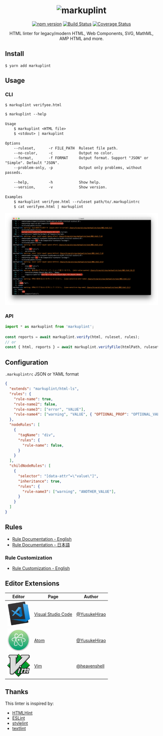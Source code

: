 <center>

![markuplint](https://cdn.rawgit.com/YusukeHirao/markuplint/HEAD/media/logo-v.svg)
===

[![npm version](https://badge.fury.io/js/markuplint.svg)](https://badge.fury.io/js/markuplint) [![Build Status](https://travis-ci.org/YusukeHirao/markuplint.svg?branch=master)](https://travis-ci.org/YusukeHirao/markuplint) [![Coverage Status](https://coveralls.io/repos/github/YusukeHirao/markuplint/badge.svg?branch=master)](https://coveralls.io/github/YusukeHirao/markuplint?branch=master)

HTML linter for legacy/modern HTML, Web Components, SVG, MathML, AMP HTML and more.

</center>

## Install

```
$ yarn add markuplint
```

## Usage

### CLI

```
$ markuplint verifyee.html
```

```
$ markuplint --help

Usage
	$ markuplint <HTML file>
	$ <stdout> | markuplint

Options
	--ruleset,      -r FILE_PATH  Ruleset file path.
	--no-color,     -c            Output no color.
	--format,       -f FORMAT     Output format. Support "JSON" or "Simple". Default "JSON".
	--problem-only, -p            Output only problems, without passeds.

	--help,         -h            Show help.
	--version,      -v            Show version.

Examples
	$ markuplint verifyee.html --ruleset path/to/.markuplintrc
	$ cat verifyee.html | markuplint
```

![Screen shot](media/screenshot01.png)

### API

```js
import * as markuplint from 'markuplint';

const reports = await markuplint.verify(html, ruleset, rules);
// or
const { html, reports } = await markuplint.verifyFile(htmlPath, ruleset, rules);
```

## Configuration

`.markuplintrc` JSON or YAML format

```json
{
  "extends": "markuplint/html-ls",
  "rules": {
    "rule-name": true,
    "rule-name2": false,
    "rule-name3": ["error", "VALUE"],
    "rule-name4": ["warning", "VALUE", { "OPTIONAL_PROP": "OPTIONAL_VALUE" }]
  },
  "nodeRules": [
    {
      "tagName": "div",
      "rules": {
        "rule-name": false,
      }
    }
  ],
  "childNodeRules": [
    {
      "selector": "[data-attr^=\"value\"]",
      "inheritance": true,
      "rules": {
        "rule-name3": ["warning", "ANOTHER_VALUE"],
      }
    }
  ]
}
```

## Rules

- [Rule Documentation - English](./lib/rules/README.md)
- [Rule Documentation - 日本語](./lib/rules/README.ja.md)

### Rule Customization
- [Rule Customization - English](./src/rule/custom-rule/README.md)

## Editor Extensions

Editor|Page|Author
---|---|---
<a href="https://marketplace.visualstudio.com/items?itemName=yusukehirao.vscode-markuplint"><img src="media/vscode.png" width="75"></a>|[Visual Studio Code](https://marketplace.visualstudio.com/items?itemName=yusukehirao.vscode-markuplint)|[@YusukeHirao](https://github.com/YusukeHirao)
<a href="https://marketplace.visualstudio.com/items?itemName=yusukehirao.vscode-markuplint"><img src="media/atom.png" width="75"></a>|[Atom](https://atom.io/packages/linter-markuplint)|[@YusukeHirao](https://github.com/YusukeHirao)
<a href="https://marketplace.visualstudio.com/items?itemName=yusukehirao.vscode-markuplint"><img src="media/vim.png" width="75"></a>|[Vim](https://github.com/heavenshell/vim-markuplint)|[@heavenshell](https://github.com/heavenshell)

## Thanks

This linter is inspired by:

- [HTMLHint](http://htmlhint.com/)
- [ESLint](https://eslint.org/)
- [stylelint](https://stylelint.io/)
- [textlint](https://textlint.github.io/)
